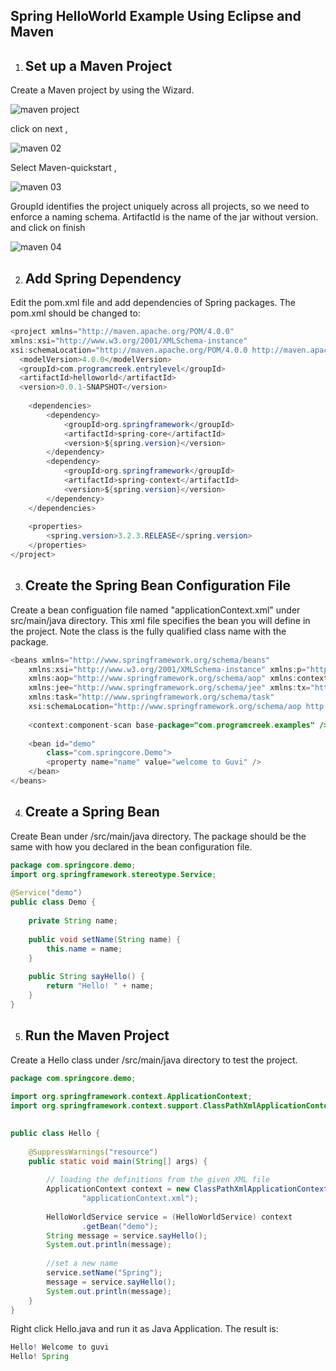 ## Spring HelloWorld Example Using Eclipse and Maven

1. Set up a Maven Project
   ---

Create a Maven project by using the Wizard.


![maven project](https://github.com/rhushikesh2000/Spring_Framework_Tutorial/assets/124034778/ef2978fc-721e-410c-bfe0-377f5d1b53fc)

click on next ,

![maven 02](https://github.com/rhushikesh2000/Spring_Framework_Tutorial/assets/124034778/ff6a6329-db2e-47c1-8a7a-0923fab60f6e)


Select Maven-quickstart ,


![maven 03](https://github.com/rhushikesh2000/Spring_Framework_Tutorial/assets/124034778/6a7450f8-a4a4-4989-a973-aacd63dd02d7)


GroupId identifies the project uniquely across all projects, so we need to enforce a naming schema. ArtifactId is the name of the jar without version. and click on finish


![maven 04](https://github.com/rhushikesh2000/Spring_Framework_Tutorial/assets/124034778/b4d8a763-91af-412c-9b70-6c22c4e93167)

2. Add Spring Dependency
     ---

Edit the pom.xml file and add dependencies of Spring packages. The pom.xml should be changed to:
~~~java
<project xmlns="http://maven.apache.org/POM/4.0.0"
xmlns:xsi="http://www.w3.org/2001/XMLSchema-instance"
xsi:schemaLocation="http://maven.apache.org/POM/4.0.0 http://maven.apache.org/xsd/maven-4.0.0.xsd">
  <modelVersion>4.0.0</modelVersion>
  <groupId>com.programcreek.entrylevel</groupId>
  <artifactId>helloworld</artifactId>
  <version>0.0.1-SNAPSHOT</version>
 
	<dependencies>
		<dependency>
			<groupId>org.springframework</groupId>
			<artifactId>spring-core</artifactId>
			<version>${spring.version}</version>
		</dependency>
		<dependency>
			<groupId>org.springframework</groupId>
			<artifactId>spring-context</artifactId>
			<version>${spring.version}</version>
		</dependency>
	</dependencies>
 
	<properties>
		<spring.version>3.2.3.RELEASE</spring.version>
	</properties>
</project>

~~~

3. Create the Spring Bean Configuration File
   ---

Create a bean configuation file named "applicationContext.xml" under src/main/java directory. This xml file specifies the bean you will define in the project. Note the class is the fully qualified class name with the package.
~~~java
<beans xmlns="http://www.springframework.org/schema/beans"
	xmlns:xsi="http://www.w3.org/2001/XMLSchema-instance" xmlns:p="http://www.springframework.org/schema/p"
	xmlns:aop="http://www.springframework.org/schema/aop" xmlns:context="http://www.springframework.org/schema/context"
	xmlns:jee="http://www.springframework.org/schema/jee" xmlns:tx="http://www.springframework.org/schema/tx"
	xmlns:task="http://www.springframework.org/schema/task"
	xsi:schemaLocation="http://www.springframework.org/schema/aop http://www.springframework.org/schema/aop/spring-aop-3.2.xsd http://www.springframework.org/schema/beans http://www.springframework.org/schema/beans/spring-beans-3.2.xsd http://www.springframework.org/schema/context http://www.springframework.org/schema/context/spring-context-3.2.xsd http://www.springframework.org/schema/jee http://www.springframework.org/schema/jee/spring-jee-3.2.xsd http://www.springframework.org/schema/tx http://www.springframework.org/schema/tx/spring-tx-3.2.xsd http://www.springframework.org/schema/task http://www.springframework.org/schema/task/spring-task-3.2.xsd">
 
	<context:component-scan base-package="com.programcreek.examples" />
 
	<bean id="demo"
		class="com.springcore.Demo">
		<property name="name" value="welcome to Guvi" />
	</bean>
</beans>
~~~

4. Create a Spring Bean
   ---

Create  Bean under /src/main/java directory. The package should be the same with how you declared in the bean configuration file.

~~~java
package com.springcore.demo;
import org.springframework.stereotype.Service;
 
@Service("demo")
public class Demo {
 
	private String name;
 
	public void setName(String name) {
		this.name = name;
	}
 
	public String sayHello() {
		return "Hello! " + name;
	}
}
~~~

5. Run the Maven Project
   ---

Create a Hello class under /src/main/java directory to test the project.
~~~java
package com.springcore.demo;
 
import org.springframework.context.ApplicationContext;
import org.springframework.context.support.ClassPathXmlApplicationContext;

 
public class Hello {
 
	@SuppressWarnings("resource")
	public static void main(String[] args) {
 
		// loading the definitions from the given XML file
		ApplicationContext context = new ClassPathXmlApplicationContext(
				"applicationContext.xml");
 
		HelloWorldService service = (HelloWorldService) context
				.getBean("demo");
		String message = service.sayHello();
		System.out.println(message);
 
		//set a new name
		service.setName("Spring");
		message = service.sayHello();
		System.out.println(message);
	}
}
~~~

Right click Hello.java and run it as Java Application. The result is:
~~~java
Hello! Welcome to guvi
Hello! Spring
~~~
